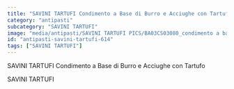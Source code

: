 ```yaml
---
title: "SAVINI TARTUFI Condimento a Base di Burro e Acciughe con Tartufo"
category: "antipasti"
subcategory: "SAVINI TARTUFI"
image: "media/antipasti/SAVINI TARTUFI PICS/BA03CS03080_condimento a base di burro e acciughe con tartufo.jpg"
id: "antipasti-savini-tartufi-614"
tags: ["SAVINI TARTUFI"]
---
```


SAVINI TARTUFI Condimento a Base di Burro e Acciughe con Tartufo

SAVINI TARTUFI

